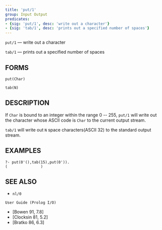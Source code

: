 ```yaml
---
title: 'put/1'
group: Input Output
predicates:
- {sig: 'put/1', desc: 'write out a character'}
- {sig: 'tab/1', desc: 'prints out a specified number of spaces'}
---
```

`put/1` — write out a character

`tab/1` — prints out a specified number of spaces

## FORMS
```
put(Char)

tab(N)
```
## DESCRIPTION

If `Char` is bound to an integer within the range 0 -- 255, `put/1` will write out the character whose ASCII code is `Char` to the current output stream.

`tab/1` will write out `N` space characters(ASCII 32) to the standard output stream.


## EXAMPLES

```
?- put(0'(),tab(15),put(0')).
(               )
```

## SEE ALSO

- `nl/0`  

`User Guide (Prolog I/O)`  
- [Bowen 91, 7.8]  
- [Clocksin 81, 5.2]  
- [Bratko 86, 6.3]

